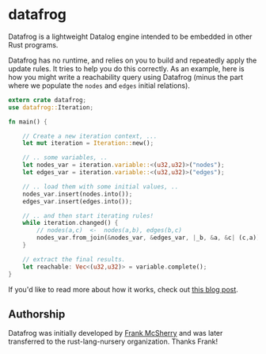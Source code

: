# datafrog

Datafrog is a lightweight Datalog engine intended to be embedded in other Rust programs.

Datafrog has no runtime, and relies on you to build and repeatedly apply the update rules.
It tries to help you do this correctly. As an example, here is how you might write a reachability
query using Datafrog (minus the part where we populate the `nodes` and `edges` initial relations).

```rust
extern crate datafrog;
use datafrog::Iteration;

fn main() {

    // Create a new iteration context, ...
    let mut iteration = Iteration::new();

    // .. some variables, ..
    let nodes_var = iteration.variable::<(u32,u32)>("nodes");
    let edges_var = iteration.variable::<(u32,u32)>("edges");

    // .. load them with some initial values, ..
    nodes_var.insert(nodes.into());
    edges_var.insert(edges.into());

    // .. and then start iterating rules!
    while iteration.changed() {
        // nodes(a,c)  <-  nodes(a,b), edges(b,c)
        nodes_var.from_join(&nodes_var, &edges_var, |_b, &a, &c| (c,a));
    }

    // extract the final results.
    let reachable: Vec<(u32,u32)> = variable.complete();
}
```

If you'd like to read more about how it works, check out [this blog post](https://github.com/frankmcsherry/blog/blob/master/posts/2018-05-19.md).

## Authorship

Datafrog was initially developed by [Frank McSherry][fmc] and was
later transferred to the rust-lang-nursery organization. Thanks Frank!

[fmc]: https://github.com/frankmcsherry
